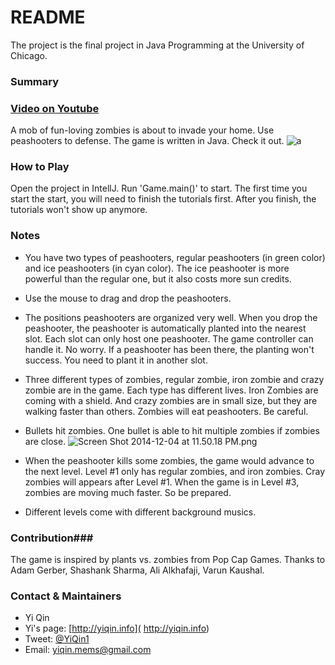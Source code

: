 # README #

The project is the final project in Java Programming at the University of Chicago. 

### Summary ###
### [Video on Youtube]( http://youtu.be/nKl3FW-BOaU) ###
A mob of fun-loving zombies is about to invade your home. Use peashooters to defense. The game is written in Java. Check it out.
![a](https://bitbucket.org/repo/pnkaLX/images/4028864453-Screen%20Shot%202014-12-04%20at%2011.45.43%20PM.png) 

### How to Play ###
Open the project in IntellJ. Run 'Game.main()' to start. The first time you start the start, you will need to finish the tutorials first. After you finish, the tutorials won't show up anymore. 

### Notes ###
* You have two types of peashooters, regular peashooters (in green color) and ice peashooters (in cyan color). The ice peashooter is more powerful than the regular one, but it also costs more sun credits.


* Use the mouse to drag and drop the peashooters.



* The positions peashooters are organized very well. When you drop the peashooter, the peashooter is automatically planted into the nearest slot. Each slot can only host one peashooter. The game controller can handle it. No worry. If a peashooter has been there, the planting won't success. You need to plant it in another slot. 

* Three different types of zombies, regular zombie, iron zombie and crazy zombie are in the game. Each type has different lives. Iron Zombies are coming with a shield. And crazy zombies are in small size, but they are walking faster than others. Zombies will eat peashooters. Be careful.

* Bullets hit zombies. One bullet is able to hit multiple zombies if zombies are close. 
![Screen Shot 2014-12-04 at 11.50.18 PM.png](https://bitbucket.org/repo/pnkaLX/images/3685264372-Screen%20Shot%202014-12-04%20at%2011.50.18%20PM.png)

* When the peashooter kills some zombies, the game would advance to the next level. Level #1 only has regular zombies, and iron zombies. Cray zombies will appears after Level #1. When the game is in Level #3, zombies are moving much faster. So be prepared.

* Different levels come with different background musics. 


### Contribution###
The game is inspired by plants vs. zombies from Pop Cap Games. Thanks to Adam Gerber, Shashank Sharma, Ali Alkhafaji, Varun Kaushal.

### Contact & Maintainers ###

* Yi Qin
* Yi's page: [http://yiqin.info]( http://yiqin.info)
* Tweet: [@YiQin1]( http://twitter.com/YiQin1 ) 
* Email: yiqin.mems@gmail.com
